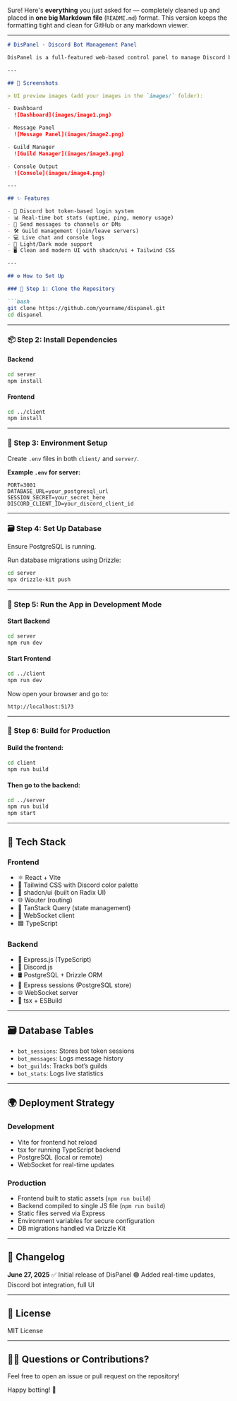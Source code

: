 Sure! Here's **everything** you just asked for — completely cleaned up and placed in **one big Markdown file** (`README.md`) format. This version keeps the formatting tight and clean for GitHub or any markdown viewer.

---

````markdown
# DisPanel - Discord Bot Management Panel

DisPanel is a full-featured web-based control panel to manage Discord bots with ease. It lets you authenticate your bots, monitor real-time stats, manage servers (guilds), send messages, and more — all in one place.

---

## 📸 Screenshots

> UI preview images (add your images in the `images/` folder):

- Dashboard  
  ![Dashboard](images/image1.png)

- Message Panel  
  ![Message Panel](images/image2.png)

- Guild Manager  
  ![Guild Manager](images/image3.png)

- Console Output  
  ![Console](images/image4.png)

---

## ✨ Features

- 🔐 Discord bot token-based login system  
- 📊 Real-time bot stats (uptime, ping, memory usage)  
- 💬 Send messages to channels or DMs  
- 🛠 Guild management (join/leave servers)  
- 💻 Live chat and console logs  
- 🌙 Light/Dark mode support  
- 🖥️ Clean and modern UI with shadcn/ui + Tailwind CSS  

---

## ⚙️ How to Set Up

### 🧱 Step 1: Clone the Repository

```bash
git clone https://github.com/yourname/dispanel.git
cd dispanel
````

---

### 📦 Step 2: Install Dependencies

#### Backend

```bash
cd server
npm install
```

#### Frontend

```bash
cd ../client
npm install
```

---

### 🔐 Step 3: Environment Setup

Create `.env` files in both `client/` and `server/`.

**Example `.env` for server:**

```env
PORT=3001
DATABASE_URL=your_postgresql_url
SESSION_SECRET=your_secret_here
DISCORD_CLIENT_ID=your_discord_client_id
```

---

### 🗃 Step 4: Set Up Database

Ensure PostgreSQL is running.

Run database migrations using Drizzle:

```bash
cd server
npx drizzle-kit push
```

---

### 🧪 Step 5: Run the App in Development Mode

#### Start Backend

```bash
cd server
npm run dev
```

#### Start Frontend

```bash
cd ../client
npm run dev
```

Now open your browser and go to:

```
http://localhost:5173
```

---

### 🚀 Step 6: Build for Production

#### Build the frontend:

```bash
cd client
npm run build
```

#### Then go to the backend:

```bash
cd ../server
npm run build
npm start
```

---

## 🧠 Tech Stack

### Frontend

* ⚛️ React + Vite
* 🎨 Tailwind CSS with Discord color palette
* 🧩 shadcn/ui (built on Radix UI)
* 🌐 Wouter (routing)
* 🔁 TanStack Query (state management)
* 🔌 WebSocket client
* 🟦 TypeScript

### Backend

* 🧠 Express.js (TypeScript)
* 🤖 Discord.js
* 🛢 PostgreSQL + Drizzle ORM
* 🧵 Express sessions (PostgreSQL store)
* 🌐 WebSocket server
* 🧰 tsx + ESBuild

---

## 🗃️ Database Tables

* `bot_sessions`: Stores bot token sessions
* `bot_messages`: Logs message history
* `bot_guilds`: Tracks bot’s guilds
* `bot_stats`: Logs live statistics

---

## 🌍 Deployment Strategy

### Development

* Vite for frontend hot reload
* tsx for running TypeScript backend
* PostgreSQL (local or remote)
* WebSocket for real-time updates

### Production

* Frontend built to static assets (`npm run build`)
* Backend compiled to single JS file (`npm run build`)
* Static files served via Express
* Environment variables for secure configuration
* DB migrations handled via Drizzle Kit

---

## 📅 Changelog

**June 27, 2025**
✅ Initial release of DisPanel
🟢 Added real-time updates, Discord bot integration, full UI

---

## 📄 License

MIT License

---

## 🙋‍♂️ Questions or Contributions?

Feel free to open an issue or pull request on the repository!

Happy botting! 🤖

